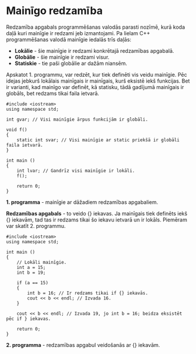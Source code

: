 # Mainīgo redzamība

Redzamība apgabals programmēšanas valodās parasti nozīmē, kurā koda daļā kuri mainīgie ir redzami jeb izmantojami. Pa lielam C++ programmēšanas valodā mainīgie iedalās trīs daļās:

- **Lokālie** - šie mainīgie ir redzami konkrētajā redzamības apgabalā.
- **Globālie** - šie mainīgie ir redzami visur.
- **Statiskie** - tie paši globālie ar dažām niansēm.

Apskatot 1. programmu, var redzēt, kur tiek definēti vis veidu mainīgie. Pēc idejas jebkurš lokālais mainīgais ir mainīgais, kurš eksistē iekš funkcijas. Bet ir varianti, kad mainīgo var definēt, kā statisku, tādā gadījumā mainīgais ir globāls, bet redzams tikai faila ietvarā.

```
#include <iostream>
using namespace std;

int gvar; // Visi mainīgie ārpus funkcijām ir globāli.

void f()
{
    static int svar; // Visi mainīgie ar static priekšā ir globāli faila ietvarā.
}

int main ()
{
    int lvar; // Gandrīz visi mainīgie ir lokāli.
    f();

    return 0;
}

```

**1. programma** - mainīgie ar dāžadiem redzamības apgabaliem.

**Redzamības apgabals** - to veido \{\} iekavas. Ja mainīgais tiek definēts iekš \{\} iekavām, tad tas ir redzams tikai šo iekavu ietvarā un ir lokāls. Piemēram var skatīt 2. programmu.

```
#include <iostream>
using namespace std;

int main ()
{
    // Lokāli mainīgie.
    int a = 15;
    int b = 19;

    if (a == 15)
    {
        int b = 16; // Ir redzams tikai if {} iekavās.
        cout << b << endl; // Izvada 16.
    }

    cout << b << endl; // Izvada 19, jo int b = 16; beidza eksistēt pēc if } iekavas.

    return 0;
}
```

**2. programma** - redzamības apgabul veidošanās ar \{\} iekavām.
